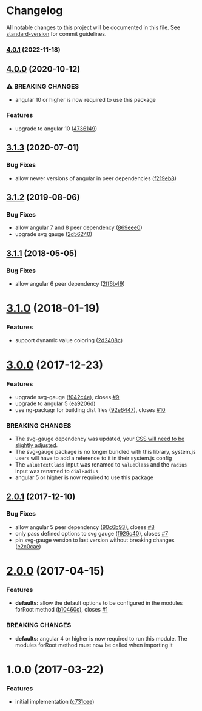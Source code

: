 # Changelog

All notable changes to this project will be documented in this file. See [standard-version](https://github.com/conventional-changelog/standard-version) for commit guidelines.

### [4.0.1](https://github.com/mattlewis92/angular-gauge/compare/v4.0.0...v4.0.1) (2022-11-18)

## [4.0.0](https://github.com/mattlewis92/angular-gauge/compare/v3.1.3...v4.0.0) (2020-10-12)


### ⚠ BREAKING CHANGES

* angular 10 or higher is now required to use this package

### Features

* upgrade to angular 10 ([4736149](https://github.com/mattlewis92/angular-gauge/commit/47361498935bfed9e5f5f91fc1c44a6291d352ec))

<a name="3.1.3"></a>

## [3.1.3](https://github.com/mattlewis92/angular-gauge/compare/v3.1.2...v3.1.3) (2020-07-01)

### Bug Fixes

- allow newer versions of angular in peer dependencies ([f219eb8](https://github.com/mattlewis92/angular-gauge/commit/f219eb8))

<a name="3.1.2"></a>

## [3.1.2](https://github.com/mattlewis92/angular-gauge/compare/v3.1.1...v3.1.2) (2019-08-06)

### Bug Fixes

- allow angular 7 and 8 peer dependency ([869eee0](https://github.com/mattlewis92/angular-gauge/commit/869eee0))
- upgrade svg gauge ([2d56240](https://github.com/mattlewis92/angular-gauge/commit/2d56240))

<a name="3.1.1"></a>

## [3.1.1](https://github.com/mattlewis92/angular-gauge/compare/v3.1.0...v3.1.1) (2018-05-05)

### Bug Fixes

- allow angular 6 peer dependency ([2ff6b49](https://github.com/mattlewis92/angular-gauge/commit/2ff6b49))

<a name="3.1.0"></a>

# [3.1.0](https://github.com/mattlewis92/angular-gauge/compare/v3.0.0...v3.1.0) (2018-01-19)

### Features

- support dynamic value coloring ([2d2408c](https://github.com/mattlewis92/angular-gauge/commit/2d2408c))

<a name="3.0.0"></a>

# [3.0.0](https://github.com/mattlewis92/angular-gauge/compare/v2.0.1...v3.0.0) (2017-12-23)

### Features

- upgrade svg-gauge ([f042c4e](https://github.com/mattlewis92/angular-gauge/commit/f042c4e)), closes [#9](https://github.com/mattlewis92/angular-gauge/issues/9)
- upgrade to angular 5 ([ea9206d](https://github.com/mattlewis92/angular-gauge/commit/ea9206d))
- use ng-packagr for building dist files ([92e6447](https://github.com/mattlewis92/angular-gauge/commit/92e6447)), closes [#10](https://github.com/mattlewis92/angular-gauge/issues/10)

### BREAKING CHANGES

- The svg-gauge dependency was updated, your [CSS will need to be slightly adjusted](https://github.com/naikus/svg-gauge#migration-from-102).
- The svg-gauge package is no longer bundled with this library, system.js users will
  have to add a reference to it in their system.js config
- The `valueTextClass` input was renamed to `valueClass` and the `radius` input was
  renamed to `dialRadius`
- angular 5 or higher is now required to use this package

<a name="2.0.1"></a>

## [2.0.1](https://github.com/mattlewis92/angular-gauge/compare/v2.0.0...v2.0.1) (2017-12-10)

### Bug Fixes

- allow angular 5 peer dependency ([90c6b93](https://github.com/mattlewis92/angular-gauge/commit/90c6b93)), closes [#8](https://github.com/mattlewis92/angular-gauge/issues/8)
- only pass defined options to svg gauge ([f929c40](https://github.com/mattlewis92/angular-gauge/commit/f929c40)), closes [#7](https://github.com/mattlewis92/angular-gauge/issues/7)
- pin svg-gauge version to last version without breaking changes ([e2c0cae](https://github.com/mattlewis92/angular-gauge/commit/e2c0cae))

<a name="2.0.0"></a>

# [2.0.0](https://github.com/mattlewis92/angular-gauge/compare/v1.0.0...v2.0.0) (2017-04-15)

### Features

- **defaults:** allow the default options to be configured in the modules forRoot method ([b10460c](https://github.com/mattlewis92/angular-gauge/commit/b10460c)), closes [#1](https://github.com/mattlewis92/angular-gauge/issues/1)

### BREAKING CHANGES

- **defaults:** angular 4 or higher is now required to run this module. The modules forRoot method
  must now be called when importing it

<a name="1.0.0"></a>

# 1.0.0 (2017-03-22)

### Features

- initial implementation ([c731cee](https://github.com/mattlewis92/angular-gauge/commit/c731cee))
